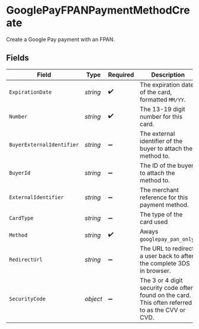 # GooglePayFPANPaymentMethodCreate

Create a Google Pay payment with an FPAN.


## Fields

| Field                                                                                             | Type                                                                                              | Required                                                                                          | Description                                                                                       | Example                                                                                           |
| ------------------------------------------------------------------------------------------------- | ------------------------------------------------------------------------------------------------- | ------------------------------------------------------------------------------------------------- | ------------------------------------------------------------------------------------------------- | ------------------------------------------------------------------------------------------------- |
| `ExpirationDate`                                                                                  | *string*                                                                                          | :heavy_check_mark:                                                                                | The expiration date of the card, formatted `MM/YY`.                                               | 12/30                                                                                             |
| `Number`                                                                                          | *string*                                                                                          | :heavy_check_mark:                                                                                | The 13-19 digit number for this card.                                                             | 4111111111111111                                                                                  |
| `BuyerExternalIdentifier`                                                                         | *string*                                                                                          | :heavy_minus_sign:                                                                                | The external identifier of the buyer to attach the method to.                                     | buyer-12345                                                                                       |
| `BuyerId`                                                                                         | *string*                                                                                          | :heavy_minus_sign:                                                                                | The ID of the buyer to attach the method to.                                                      | fe26475d-ec3e-4884-9553-f7356683f7f9                                                              |
| `ExternalIdentifier`                                                                              | *string*                                                                                          | :heavy_minus_sign:                                                                                | The merchant reference for this payment method.                                                   | payment-method-12345                                                                              |
| `CardType`                                                                                        | *string*                                                                                          | :heavy_minus_sign:                                                                                | The type of the card used                                                                         | credit                                                                                            |
| `Method`                                                                                          | *string*                                                                                          | :heavy_check_mark:                                                                                | Aways `googlepay_pan_only`.                                                                       | googlepay_pan_only                                                                                |
| `RedirectUrl`                                                                                     | *string*                                                                                          | :heavy_minus_sign:                                                                                | The URL to redirect a user back to after the complete 3DS in browser.                             |                                                                                                   |
| `SecurityCode`                                                                                    | *object*                                                                                          | :heavy_minus_sign:                                                                                | The 3 or 4 digit security code often found on the card. This often referred to as the CVV or CVD. | 123                                                                                               |